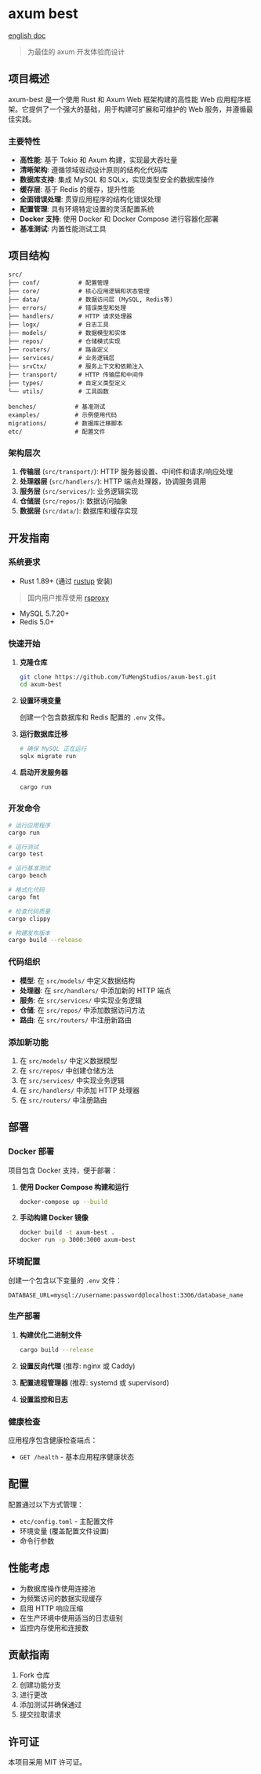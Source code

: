 # axum best

[english doc](README.md)
> 为最佳的 axum 开发体验而设计

## 项目概述

axum-best 是一个使用 Rust 和 Axum Web 框架构建的高性能 Web 应用程序框架。它提供了一个强大的基础，用于构建可扩展和可维护的 Web 服务，并遵循最佳实践。

### 主要特性

- **高性能**: 基于 Tokio 和 Axum 构建，实现最大吞吐量
- **清晰架构**: 遵循领域驱动设计原则的结构化代码库
- **数据库支持**: 集成 MySQL 和 SQLx，实现类型安全的数据库操作
- **缓存层**: 基于 Redis 的缓存，提升性能
- **全面错误处理**: 贯穿应用程序的结构化错误处理
- **配置管理**: 具有环境特定设置的灵活配置系统
- **Docker 支持**: 使用 Docker 和 Docker Compose 进行容器化部署
- **基准测试**: 内置性能测试工具

## 项目结构

```plain
src/
├── conf/           # 配置管理
├── core/           # 核心应用逻辑和状态管理
├── data/           # 数据访问层 (MySQL, Redis等)
├── errors/         # 错误类型和处理
├── handlers/       # HTTP 请求处理器
├── logx/           # 日志工具
├── models/         # 数据模型和实体
├── repos/          # 仓储模式实现
├── routers/        # 路由定义
├── services/       # 业务逻辑层
├── srvCtx/         # 服务上下文和依赖注入
├── transport/      # HTTP 传输层和中间件
├── types/          # 自定义类型定义
└── utils/          # 工具函数

benches/           # 基准测试
examples/          # 示例使用代码
migrations/        # 数据库迁移脚本
etc/               # 配置文件
```

### 架构层次

1. **传输层** (`src/transport/`): HTTP 服务器设置、中间件和请求/响应处理
2. **处理器层** (`src/handlers/`): HTTP 端点处理器，协调服务调用
3. **服务层** (`src/services/`): 业务逻辑实现
4. **仓储层** (`src/repos/`): 数据访问抽象
5. **数据层** (`src/data/`): 数据库和缓存实现

## 开发指南

### 系统要求

- Rust 1.89+ (通过 [rustup](https://rustup.rs/) 安装)

> 国内用户推荐使用 [rsproxy](https://rsproxy.cn/)

- MySQL 5.7.20+
- Redis 5.0+

### 快速开始

1. **克隆仓库**

   ```bash
   git clone https://github.com/TuMengStudios/axum-best.git
   cd axum-best
   ```

2. **设置环境变量**

   创建一个包含数据库和 Redis 配置的 `.env` 文件。

3. **运行数据库迁移**

   ```bash
   # 确保 MySQL 正在运行
   sqlx migrate run
   ```

4. **启动开发服务器**

   ```bash
   cargo run
   ```

### 开发命令

```bash
# 运行应用程序
cargo run

# 运行测试
cargo test

# 运行基准测试
cargo bench

# 格式化代码
cargo fmt

# 检查代码质量
cargo clippy

# 构建发布版本
cargo build --release
```

### 代码组织

- **模型**: 在 `src/models/` 中定义数据结构
- **处理器**: 在 `src/handlers/` 中添加新的 HTTP 端点
- **服务**: 在 `src/services/` 中实现业务逻辑
- **仓储**: 在 `src/repos/` 中添加数据访问方法
- **路由**: 在 `src/routers/` 中注册新路由

### 添加新功能

1. 在 `src/models/` 中定义数据模型
2. 在 `src/repos/` 中创建仓储方法
3. 在 `src/services/` 中实现业务逻辑
4. 在 `src/handlers/` 中添加 HTTP 处理器
5. 在 `src/routers/` 中注册路由

## 部署

### Docker 部署

项目包含 Docker 支持，便于部署：

1. **使用 Docker Compose 构建和运行**

   ```bash
   docker-compose up --build
   ```

2. **手动构建 Docker 镜像**

   ```bash
   docker build -t axum-best .
   docker run -p 3000:3000 axum-best
   ```

### 环境配置

创建一个包含以下变量的 `.env` 文件：

```env
DATABASE_URL=mysql://username:password@localhost:3306/database_name
```

### 生产部署

1. **构建优化二进制文件**

   ```bash
   cargo build --release
   ```

2. **设置反向代理** (推荐: nginx 或 Caddy)
3. **配置进程管理器** (推荐: systemd 或 supervisord)
4. **设置监控和日志**

### 健康检查

应用程序包含健康检查端点：

- `GET /health` - 基本应用程序健康状态

## 配置

配置通过以下方式管理：

- `etc/config.toml` - 主配置文件
- 环境变量 (覆盖配置文件设置)
- 命令行参数

## 性能考虑

- 为数据库操作使用连接池
- 为频繁访问的数据实现缓存
- 启用 HTTP 响应压缩
- 在生产环境中使用适当的日志级别
- 监控内存使用和连接数

## 贡献指南

1. Fork 仓库
2. 创建功能分支
3. 进行更改
4. 添加测试并确保通过
5. 提交拉取请求

## 许可证

本项目采用 MIT 许可证。
